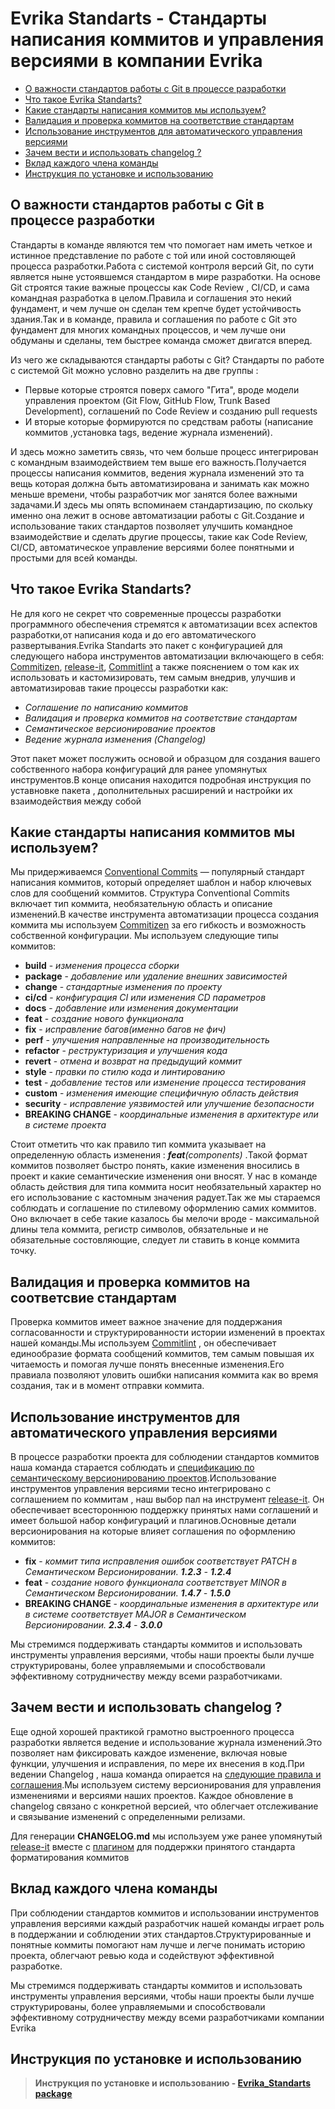 # Evrika Standarts - Стандарты написания коммитов и управления версиями в компании Evrika

* [О важности стандартов работы с Git в процессе разработки](#chapter1)
* [Что такое Evrika Standarts?](#chapter2)
* [Какие стандарты написания коммитов мы используем?](#chapter3)
* [Валидация и проверка коммитов на соответствие стандартам](#chapter4)
* [Использование инструментов для автоматического управления версиями](#chapter5)
* [Зачем вести и использовать changelog ?](#chapter6) 
* [Вклад каждого члена команды](#chapter7)
* [Инструкция по установке и использованию](#chapter8)

## О важности стандартов работы с Git в процессе разработки <a name="chapter1"></a>

Стандарты в команде являются тем что помогает нам иметь четкое и истинное представление по работе с той или иной состовляющей процесса разработки.Работа с системой контроля версий Git, по сути является ныне устоявшемся стандартом в мире разработки. На основе Git строятся такие важные процессы как Code Review , CI/CD, и сама командная разработка в целом.Правила и соглашения это некий фундамент, и чем лучше он сделан тем крепче будет устойчивость здания.Так и в команде, правила и соглашения по работе с Git это фундамент для многих командных процессов, и чем лучше они обдуманы и сделаны, тем быстрее команда сможет двигатся вперед.

Из чего же складываются стандарты работы с Git? Стандарты по работе с системой Git можно условно разделить на две группы :
* Первые которые строятся поверх самого "Гита", вроде модели управления проектом (Git Flow, GitHub Flow, Trunk Based Development), соглашений по Code Review и созданию pull requests
* И вторые которые формируются по средствам работы (написание коммитов ,установка tags, ведение журнала изменений).  

И здесь можно заметить связь, что чем больше процесс интегрирован с командным взаимодействием тем выше его важность.Получается процессы написания коммитов, ведения журнала изменений это та вещь которая должна быть автоматизирована и занимать как можно меньше времени, чтобы разработчик мог занятся более важными задачами.И здесь мы опять вспоминаем стандартизацию, по скольку именно она лежит в основе автоматизации работы с Git.Создание и использование таких стандартов позволяет улучшить командное взаимодействие и сделать другие процессы, такие как Code Review, CI/CD, автоматическое управление версиями более понятными и простыми для всей команды.

## Что такое Evrika Standarts? <a name="chapter2"></a>

Не для кого не секрет что современные процессы разработки программного обеспечения стремятся к автоматизации всех аспектов разработки,от написания кода и до его автоматического развертывания.Evrika Standarts это пакет с конфигурацией для следующего набора инструментов автоматизации включающего в себя: [Commitizen](https://commitizen-tools.github.io/commitizen/), [release-it](https://github.com/release-it/release-it/tree/main),  [Commitlint](https://github.com/conventional-changelog/commitlint) а также пояснением о том как их использовать и кастомизировать, тем самым внедрив, улучшив и автоматизировав такие процессы разработки как:

* *Соглашение по написанию коммитов*
* *Валидация и проверка коммитов на соответствие стандартам*
* *Семантическое версионирование проектов*
* *Ведение журнала изменения (Changelog)*

Этот пакет может послужить основой и образцом для создания вашего собственного набора конфигураций для ранее упомянутых инструментов.В конце описания находится подробная инструкция по уставновке пакета , дополнительных расширений и настройки их взаимодействия между собой

## Какие стандарты написания коммитов мы используем? <a name="chapter3"></a>

Мы придерживаемся [Conventional Commits](https://-www.conventionalcommits.org/ru/v1.0.0/) — популярный стандарт написания коммитов, который определяет шаблон и набор ключевых слов для сообщений коммитов. Структура Conventional Commits включает тип коммита, необязательную область и описание изменений.В качестве инструмента автоматизации процесса создания коммита мы используем [Commitizen](https://commitizen-tools.github.io/commitizen/) за его гибкость и возможность собственной конфигурации. Мы используем следующие типы коммитов: 

+ __build__ - *изменения процесса сборки*
+ __package__ - *добавление или удаление внешних зависимостей*
+ __change__ - *стандартные изменения по проекту*
+ __ci/cd__ - *конфигурация CI или изменения CD параметров*
+ __docs__ - *добавление или изменения документации*
+ __feat__ - *создание нового функционала*
+ __fix__ - *исправление багов(именно багов не фич)*
+ __perf__ - *улучшения направленные на производительность*
+ __refactor__ - *реструктуризация и улучшения кода*
+ __revert__ - *отмена и возврат на предыдущий коммит*
+ __style__ -  *правки по стилю кода и линтированию*
+ __test__ - *добавление тестов или изменение процесса тестирования*
+ __custom__ - *изменения имеющие специфичную область действия*
+ __security__ - *исправление уязвимостей или улучшение безопасности*
+ __BREAKING CHANGE__ - *координальные изменения в архитектуре или в системе проекта*

Стоит отметить что как правило тип коммита указывает на определенную область изменения : *__feat__(components)* .Такой формат коммитов позволяет быстро понять, какие изменения вносились в проект и какие семантические изменения они вносят. У нас в команде область действия для типа коммита носит необязательный характер но его использование с кастомным значения радует.Так же мы стараемся соблюдать и соглашение по стилевому оформлению самих коммитов. Оно включает в себе такие казалось бы мелочи вроде - максимальной длины тела коммита, регистр символов, обязательные и не обязательные состовляющие, следует ли ставить в конце коммита точку.

## Валидация и проверка коммитов на соответсвие стандартам  <a name="chapter4"></a>

Проверка коммитов имеет важное значение для поддержания согласованности и структурированности истории изменений в проектах нашей команды.Мы используем [Commitlint](https://github.com/conventional-changelog/commitlint) , он обеспечивает единообразие формата сообщений коммитов, тем самым повышая их читаемость и помогая лучше понять внесенные изменения.Его правиала позволяют уловить ошибки написания коммита как во время создания, так и в момент отправки коммита.

## Использование инструментов для автоматического управления версиями <a name="chapter5"></a>

В процессе разработки проекта для соблюдении стандартов коммитов наша команда старается соблюдать и [спецификацию по семантическому версионированию проектов](https://semver.org/lang/ru/spec/v2.0.0.html).Использование инструментов управления версиями тесно интегрировано с соглашением по коммитам , наш выбор пал на инструмент [release-it](https://github.com/release-it/release-it/tree/main). Он обеспечивает всестороннюю поддержку принятых нами соглашений и имеет большой набор конфигураций и плагинов.Основные детали версионирования на которые влияет соглашения по оформлению коммитов:

+ __fix__ - *коммит типа исправления ошибок соответствует PATCH в Cемантическом Версионировании. __1.2.3__ - __1.2.4__* 
+ __feat__ - *создание нового функционала соответствует MINOR в Cемантическом Версионировании. __1.4.7__ - __1.5.0__*
+  __BREAKING CHANGE__ - *координальные изменения в архитектуре или в системе соответствует MAJOR в Cемантическом Версионировании. __2.3.4__ - __3.0.0__*


Мы стремимся поддерживать стандарты коммитов и использовать инструменты управления версиями, чтобы наши проекты были лучше структурированы, более управляемыми и способствовали эффективному сотрудничеству между всеми разработчиками.

## Зачем вести и использовать changelog ? <a name="chapter6"></a>

Еще одной хорошей практикой грамотно выстроенного процесса разработки является ведение и использование журнала изменений.Это позволяет нам фиксировать каждое изменение, включая новые функции, улучшения и исправления, по мере их внесения в код.При ведении Changelog , наша команда опирается на [следующие правила и соглашения](https://keepachangelog.com/ru/1.1.0/).Мы используем систему версионирования для управления изменениями и версиями наших проектов. Каждое обновление в changelog связано с конкретной версией, что облегчает отслеживание и связывание изменений с определенными релизами.

Для генерации __CHANGELOG.md__ мы используем уже ранее упомянутый [release-it](https://github.com/release-it/release-it/tree/main) вместе с [плагином](https://github.com/release-it/conventional-changelog) для поддержки принятого стандарта форматирования коммитов

## Вклад каждого члена команды <a name="chapter7"></a>

При соблюдении стандартов коммитов и использовании инструментов управления версиями каждый разработчик нашей команды играет роль в поддержании и соблюдении этих стандартов.Структурированные и понятные коммиты помогают нам лучше и легче понимать историю проекта, облегчают ревью кода и содействуют эффективной разработке.

Мы стремимся поддерживать стандарты коммитов и использовать инструменты управления версиями, чтобы наши проекты были лучше структурированы, более управляемыми и способствовали эффективному сотрудничеству между всеми разработчиками компании Evrika

## Инструкция по установке и использованию <a name="chapter8"></a>

>  __Инструкция по установке и использованию - [Evrika_Standarts package](./MANUAL.md)__